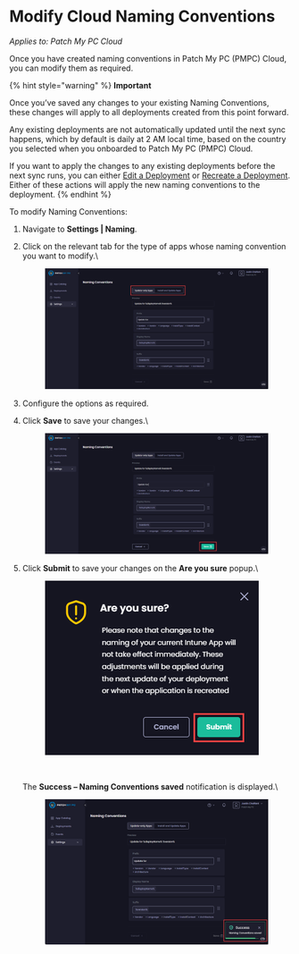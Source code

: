 # Modify Cloud Naming Conventions

_Applies to: Patch My PC Cloud_

Once you have created naming conventions in Patch My PC (PMPC) Cloud, you can modify them as required.

{% hint style="warning" %}
**Important**

Once you’ve saved any changes to your existing Naming Conventions, these changes will apply to all deployments created from this point forward.

Any existing deployments are not automatically updated until the next sync happens, which by default is daily at 2 AM local time, based on the country you selected when you onboarded to Patch My PC (PMPC) Cloud.

If you want to apply the changes to any existing deployments before the next sync runs, you can either [Edit a Deployment](../../cloud-deployments/manage-cloud-deployments/edit-a-cloud-deployment.md) or [Recreate a Deployment](../../cloud-deployments/manage-cloud-deployments/recreate-a-cloud-deployment.md). Either of these actions will apply the new naming conventions to the deployment.
{% endhint %}

To modify Naming Conventions:

1. Navigate to **Settings | Naming**.
2.  Click on the relevant tab for the type of apps whose naming convention you want to modify.\


    <figure><img src="../../../_images/gitbook/image%20%28662%29.png" alt="Clicking the relevant tab for the type of app to configure"><figcaption></figcaption></figure>


3. Configure the options as required.
4.  Click **Save** to save your changes.\


    <figure><img src="../../../_images/gitbook/image%20%28663%29.png" alt="Clicking “Save” to save your changes"><figcaption></figcaption></figure>


5.  Click **Submit** to save your changes on the **Are you sure** popup.\


    <figure><img src="../../../_images/gitbook/image%20%28664%29.png" alt="Clicking “Submit” on the “Are you sure?” popup "><figcaption><p><br></p></figcaption></figure>

    The **Success – Naming Conventions saved** notification is displayed.\


    <figure><img src="../../../_images/gitbook/image%20%281777%29.png" alt="&#x22;Success – Naming Conventions saved&#x22; notification"><figcaption></figcaption></figure>
